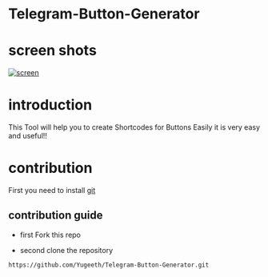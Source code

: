 # Telegram-Button-Generator
# screen shots
[
![screen](https://user-images.githubusercontent.com/88324231/134346605-bfa89686-591f-4f84-b397-dbfa3bfe8769.jpg)
](url)
# introduction
This Tool will help you to create Shortcodes for Buttons Easily
it is very easy and useful!!
# contribution
First you need to install [git](https://git-scm.com/download/win)
## contribution guide
- first Fork this repo

- second clone the repository
```bash
https://github.com/Yugeeth/Telegram-Button-Generator.git
```
